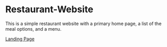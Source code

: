 # Restaurant-Website
This is a simple restaurant website with a primary home page, a list of the meal options, and a menu.

[Landing Page](https://shreyanshnanda.github.io/Restaurant-Website/)
